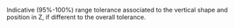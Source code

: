 Indicative (95%-100%) range tolerance associated to the vertical shape and position in Z, if different to the overall tolerance.
